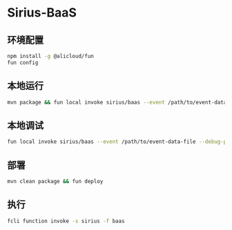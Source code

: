 # Sirius-BaaS

## 环境配置

```bash
npm install -g @alicloud/fun 
fun config
```

## 本地运行

```bash
mvn package && fun local invoke sirius/baas --event /path/to/event-data-file
```

## 本地调试

```bash
fun local invoke sirius/baas --event /path/to/event-data-file --debug-port 5005
```

## 部署

```bash
mvn clean package && fun deploy
```

## 执行

```bash
fcli function invoke -s sirius -f baas
```